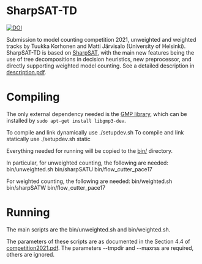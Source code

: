 # SharpSAT-TD

[![DOI](https://zenodo.org/badge/DOI/10.5281/zenodo.4880703.svg)](https://doi.org/10.5281/zenodo.4880703)

Submission to model counting competition 2021, unweighted and weighted tracks by Tuukka Korhonen and Matti Järvisalo (University of Helsinki).
SharpSAT-TD is based on [SharpSAT](https://github.com/marcthurley/sharpSAT), with the main new features being the use of tree decompositions in decision heuristics, new preprocessor, and directly supporting weighted model counting.
See a detailed description in [description.pdf](https://github.com/Laakeri/sharpsat-td/blob/main/description.pdf).

# Compiling

The only external dependency needed is the [GMP library](https://gmplib.org/), which can be installed by ``sudo apt-get install libgmp3-dev``.

To compile and link dynamically use
./setupdev.sh
To compile and link statically use
./setupdev.sh static

Everything needed for running will be copied to the [bin/](https://github.com/Laakeri/sharpsat-td/tree/main/bin) directory.

In particular, for unweighted counting, the following are needed:
bin/unweighted.sh
bin/sharpSATU
bin/flow_cutter_pace17

For weighted counting, the following are needed:
bin/weighted.sh
bin/sharpSATW
bin/flow_cutter_pace17

# Running

The main scripts are the bin/unweighted.sh and bin/weighted.sh.

The parameters of these scripts are as documented in the Section 4.4 of [competition2021.pdf](https://mccompetition.org/assets/files/2021/competition2021.pdf).
The parameters --tmpdir and --maxrss are required, others are ignored.
